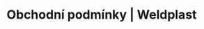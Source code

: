 ---
Filename: "obchodni-podminky"
Link: "file:/Users/vinayakpatel/Downloads/www.weldplast.cz/obchodni-podminky"
product_name: "null"
product_id: "null"
title: "Obchodní podmínky | Weldplast"
product_desc: ""
product_specs: ""
product_downloads: ""
href: ""
p_desc_2: ""
accessories: ""
similar_products: ""
---